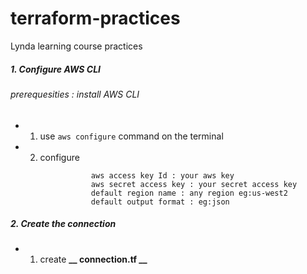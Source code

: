# terraform-practices
Lynda learning course practices

##### 1. Configure AWS CLI
###### prerequesities : install AWS CLI
- 1. use `aws configure` command on the terminal
- 2. configure 
```
                  aws access key Id : your aws key
                  aws secret access key : your secret access key
                  default region name : any region eg:us-west2
                  default output format : eg:json
```

##### 2. Create the connection

- 1. create **__ connection.tf __**
